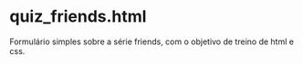 # quiz_friends.html
Formulário simples sobre a série friends, com o objetivo de treino de html e css.
